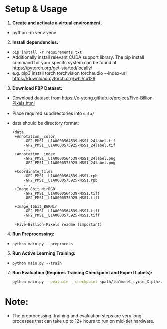 # Setup & Usage

1.  **Create and activate a virtual environment.**
 - python -m venv venv
2.  **Install dependencies:** 
 - `pip install -r requirements.txt`
 - Additionally install relevant CUDA support library. The pip install command for your specifc system can be found at https://pytorch.org/get-started/locally/
 - e.g. pip3 install torch torchvision torchaudio --index-url https://download.pytorch.org/whl/cu128
3.  **Download FBP Dataset:** 
 - Download dataset from https://x-ytong.github.io/project/Five-Billion-Pixels.html
 - Place required subdirectories into `data/`
 - data should be directory format:

       +data
        +Annotation__color
            -GF2_PMS1__L1A0000564539-MSS1_24label.tif
            -GF2_PMS1__L1A0000575925-MSS1_24label.tif
            ...
        +Annotation__index
            -GF2_PMS1__L1A0000564539-MSS1_24label.png
            -GF2_PMS1__L1A0000575925-MSS1_24label.png
            ...
        +Coordinate_files
            -GF2_PMS1__L1A0000564539-MSS1.rpb
            -GF2_PMS1__L1A0000575925-MSS1.rpb
            ...
        +Image_8bit_NirRGB
            -GF2_PMS1__L1A0000564539-MSS1.tiff
            -GF2_PMS1__L1A0000575925-MSS1.tiff
            ...
        +Image_16bit_BGRNir
            -GF2_PMS1__L1A0000564539-MSS1.tiff
            -GF2_PMS1__L1A0000575925-MSS1.tiff
            ...
        -Five-Billion-Pixels readme (important)
        
4.  **Run Preprocessing:** 
 - `python main.py --preprocess`
5.  **Run Active Learning Training:** 
 - `python main.py --train`
7.  **Run Evaluation (Requires Training Checkpoint and Expert Labels):**
    ```bash
    python main.py --evaluate --checkpoint <path/to/model_cycle_X.pth>.
    ```
# Note:
- The preprocessing, training and evaluation steps are very long processes that can take up to 12+ hours to run on mid-tier hardware.
